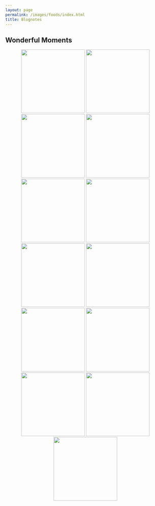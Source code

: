 ```yaml
---
layout: page
permalink: /images/foods/index.html
title: Blognotes
---
```


## Wonderful Moments

<center>
<img src="https://jiachunli98.github.io/figures/Weixin Image_202410231120111.jpg" width="200">
<img src="https://jiachunli98.github.io/figures/Weixin Image_20241023111954.png" width="200">
<img src="https://jiachunli98.github.io/figures/Weixin Image_202410231119531.jpg" width="200">
<img src="https://jiachunli98.github.io/figures/Weixin Image_20241023111952.jpg" width="200">
<img src="https://jiachunli98.github.io/figures/Weixin Image_202410231119511.png" width="200">
<img src="https://jiachunli98.github.io/figures/Weixin Image_20241023111953.jpg" width="200">
<img src="https://jiachunli98.github.io/figures/Weixin Image_20241023111951.jpg" width="200">
<img src="https://jiachunli98.github.io/figures/Weixin Image_202410231119462.png" width="200">
<img src="https://jiachunli98.github.io/figures/Weixin Image_2024102311194611.jpg" width="200">
<img src="https://jiachunli98.github.io/figures/Weixin Image_20241023111944.jpg" width="200">
<img src="https://jiachunli98.github.io/figures/Weixin Image_20241023111933.png" width="200">
<img src="https://jiachunli98.github.io/figures/Weixin Image_202410231119321.jpg" width="200">
<img src="https://jiachunli98.github.io/figures/Weixin Image_20241023111929.jpg" width="200">

</center>

